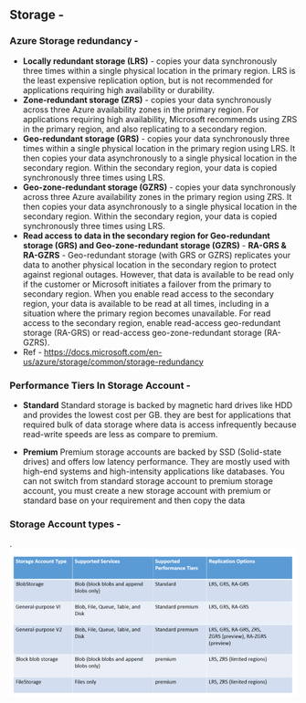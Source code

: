 ## Storage -
### Azure Storage redundancy -
- **Locally redundant storage (LRS)** - copies your data synchronously three times within a single physical location in the primary region. LRS is the least expensive replication option, but is not recommended for applications requiring high availability or durability.
- **Zone-redundant storage (ZRS)** - copies your data synchronously across three Azure availability zones in the primary region. For applications requiring high availability, Microsoft recommends using ZRS in the primary region, and also replicating to a secondary region.
- **Geo-redundant storage (GRS)** - copies your data synchronously three times within a single physical location in the primary region using LRS. It then copies your data asynchronously to a single physical location in the secondary region. Within the secondary region, your data is copied synchronously three times using LRS.
- **Geo-zone-redundant storage (GZRS)** - copies your data synchronously across three Azure availability zones in the primary region using ZRS. It then copies your data asynchronously to a single physical location in the secondary region. Within the secondary region, your data is copied synchronously three times using LRS.
- **Read access to data in the secondary region for Geo-redundant storage (GRS) and Geo-zone-redundant storage (GZRS)** - **RA-GRS & RA-GZRS** -
Geo-redundant storage (with GRS or GZRS) replicates your data to another physical location in the secondary region to protect against regional outages. However, that data is available to be read only if the customer or Microsoft initiates a failover from the primary to secondary region. When you enable read access to the secondary region, your data is available to be read at all times, including in a situation where the primary region becomes unavailable. For read access to the secondary region, enable read-access geo-redundant storage (RA-GRS) or read-access geo-zone-redundant storage (RA-GZRS).
- Ref - https://docs.microsoft.com/en-us/azure/storage/common/storage-redundancy
### Performance Tiers In Storage Account - 
- **Standard**
Standard storage is backed by magnetic hard drives like HDD and provides the lowest cost per GB. they are best for applications that required bulk of data storage where data is access infrequently because read-write speeds are less as compare to premium.

- **Premium**
Premium storage accounts are backed by SSD (Solid-state drives) and offers low latency performance. They are mostly used with high-end systems and high-intensity applications like databases. You can not switch from standard storage account to premium storage account, you must create a new storage account with premium or standard base on your requirement and then copy the data

### Storage Account types -
. <br/>
![image description](https://github.com/arghya-roy/installs_and_notes/blob/main/Azure/images/Screenshot%20(53).png)
